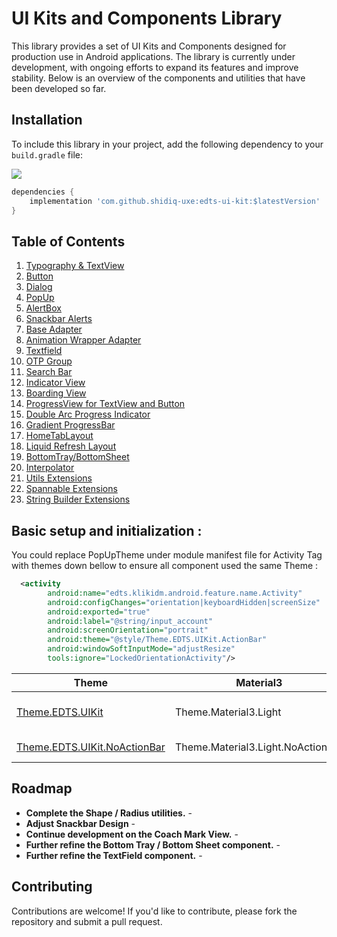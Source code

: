 # UI Kits and Components Library

This library provides a set of UI Kits and Components designed for production use in Android applications. The library is currently under development, with ongoing efforts to expand its features and improve stability. Below is an overview of the components and utilities that have been developed so far.

## Installation

To include this library in your project, add the following dependency to your `build.gradle` file:

[![](https://jitpack.io/v/shidiq-uxe/edts-ui-kit.svg)](https://jitpack.io/#shidiq-uxe/edts-ui-kit)

```groovy
dependencies {
    implementation 'com.github.shidiq-uxe:edts-ui-kit:$latestVersion'
}
```

## Table of Contents
1. [Typography & TextView](docs/Typography.md)
2. [Button](docs/Button.md)
3. [Dialog](docs/Dialog.md)
4. [PopUp](docs/Popup.md)
5. [AlertBox](docs/AlertBox.md)
6. [Snackbar Alerts](docs/Snackbar.md)
7. [Base Adapter](docs/BaseAdapter.md)
8. [Animation Wrapper Adapter](docs/AnimationWrapperAdapter.md)
9. [Textfield](docs/TextField.md)
10. [OTP Group](docs/OtpGroup.md)
11. [Search Bar](docs/Searchbar.md)
12. [Indicator View](docs/IndicatorView.md)
13. [Boarding View](docs/BoardingPagerView.md)
14. [ProgressView for TextView and Button](docs/ProgressView.md)
15. [Double Arc Progress Indicator](docs/DoubleArcProgressIndicator.md)
16. [Gradient ProgressBar](docs/GradientProgressBar.md)
17. [HomeTabLayout](docs/HomeTabLayout.md)
18. [Liquid Refresh Layout](docs/LiquidRefreshLayout.md)
19. [BottomTray/BottomSheet](docs/BottomTray.md)
20. [Interpolator](docs/Interpolator.md)
21. [Utils Extensions](docs/UtilsExtensions.md)
22. [Spannable Extensions](docs/UtilsExtensions.md)
23. [String Builder Extensions](docs/UtilsExtensions.md)

## Basic setup and initialization :

You could replace PopUpTheme under module manifest file for Activity Tag with themes down bellow to ensure all component used the same Theme :

```xml
  <activity
        android:name="edts.klikidm.android.feature.name.Activity"
        android:configChanges="orientation|keyboardHidden|screenSize"
        android:exported="true"
        android:label="@string/input_account"
        android:screenOrientation="portrait"
        android:theme="@style/Theme.EDTS.UIKit.ActionBar" 
        android:windowSoftInputMode="adjustResize"
        tools:ignore="LockedOrientationActivity"/>
```


| **Theme**                                         | **Material3**                     | **Description**          |
|---------------------------------------------------|-----------------------------------|--------------------------|
| [Theme.EDTS.UIKit](docs/ActionBar.md)             | Theme.Material3.Light             | With Action Bar Included |
| [Theme.EDTS.UIKit.NoActionBar](docs/ActionBar.md) | Theme.Material3.Light.NoActionBar | Without Action Bar       |


    
## Roadmap

- **Complete the Shape / Radius utilities.** -
- **Adjust Snackbar Design** -
- **Continue development on the Coach Mark View.** -
- **Further refine the Bottom Tray / Bottom Sheet component.** -
- **Further refine the TextField component.** -

## Contributing
Contributions are welcome! If you'd like to contribute, please fork the repository and submit a pull request.